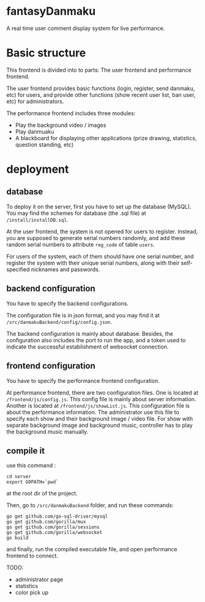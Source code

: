 # fantasyDanmaku

A real time user comment display system for live performance.

# Basic structure

This frontend is divided into to parts: The user frontend and performance frontend.

The user frontend provides basic functions (login, register, send danmaku, etc) for users,
and provide other functions (show recent user list, ban user, etc) for administrators.

The performance frontend includes three modules:
 - Play the background video / images
 - Play danmuaku
 - A blackboard for displaying other applications (prize drawing, statistics, question standing, etc)


# deployment

## database

To deploy it on the server, first you have to set up the database (MySQL).
You may find the schemes for database (the .sql file) at `/install/installDB.sql`.

At the user frontend, the system is not opened for users to register.
Instead, you are supposed to generate serial numbers randomly,
and add these random serial numbers to attribute `reg_code` of table `users`.

For users of the system, each of them should have one serial number,
and register the system with their unique serial numbers,
along with their self-specified nicknames and passwords.

## backend configuration

You have to specify the backend configurations.

The configuration file is in json format,
and you may find it at `/src/danmakuBackend/config/config.json`.

The backend configuration is mainly about database.
Besides, the configuration also includes the port to run the app,
and a token used to indicate the successful establishment of websocket connection.

## frontend configuration

You have to specify the performance frontend configuration.

At performance frontend, there are two configuration files.
One is located at `/frontend/js/config.js`.
This config file is mainly about server information.
Another is located at `/frontend/js/showList.js`.
This configuration file is about the performance information.
The administrator use this file to specify each show and their background image / video file.
For show with separate background image and background music,
controller has to play the background music manually.

## compile it

use this command :
```
cd server
export GOPATH=`pwd`
```
at the root dir of the project.

Then, go to `/src/danmakuBackend` folder, and run these commands:
```
go get github.com/go-sql-driver/mysql
go get github.com/gorilla/mux
go get github.com/gorilla/sessions
go get github.com/gorilla/websocket
go build
```

and finally, run the compiled executable file, and open performance frontend to connect.


TODO:
- administrator page 
- statistics
- color pick up
